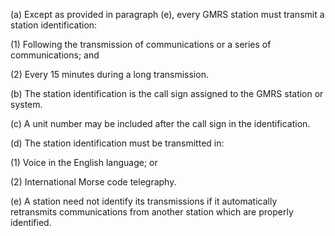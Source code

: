 (a) Except as provided in paragraph (e), every GMRS station must transmit a station identification:

(1) Following the transmission of communications or a series of communications; and

(2) Every 15 minutes during a long transmission.

(b) The station identification is the call sign assigned to the GMRS station or system.

(c) A unit number may be included after the call sign in the identification.

(d) The station identification must be transmitted in:

(1) Voice in the English language; or

(2) International Morse code telegraphy.

(e) A station need not identify its transmissions if it automatically retransmits communications from another station which are properly identified.

